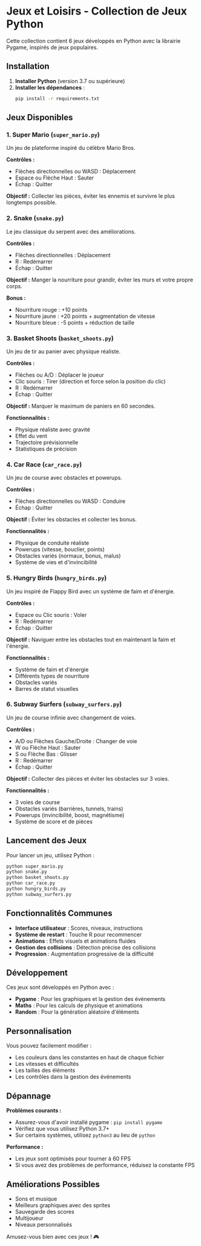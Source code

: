 # Jeux et Loisirs - Collection de Jeux Python

Cette collection contient 6 jeux développés en Python avec la librairie Pygame, inspirés de jeux populaires.

## Installation

1. **Installer Python** (version 3.7 ou supérieure)
2. **Installer les dépendances** :
   ```bash
   pip install -r requirements.txt
   ```

## Jeux Disponibles

### 1. Super Mario (`super_mario.py`)
Un jeu de plateforme inspiré du célèbre Mario Bros.

**Contrôles :**
- Flèches directionnelles ou WASD : Déplacement
- Espace ou Flèche Haut : Sauter
- Échap : Quitter

**Objectif :** Collecter les pièces, éviter les ennemis et survivre le plus longtemps possible.

### 2. Snake (`snake.py`)
Le jeu classique du serpent avec des améliorations.

**Contrôles :**
- Flèches directionnelles : Déplacement
- R : Redémarrer
- Échap : Quitter

**Objectif :** Manger la nourriture pour grandir, éviter les murs et votre propre corps.

**Bonus :**
- Nourriture rouge : +10 points
- Nourriture jaune : +20 points + augmentation de vitesse
- Nourriture bleue : -5 points + réduction de taille

### 3. Basket Shoots (`basket_shoots.py`)
Un jeu de tir au panier avec physique réaliste.

**Contrôles :**
- Flèches ou A/D : Déplacer le joueur
- Clic souris : Tirer (direction et force selon la position du clic)
- R : Redémarrer
- Échap : Quitter

**Objectif :** Marquer le maximum de paniers en 60 secondes.

**Fonctionnalités :**
- Physique réaliste avec gravité
- Effet du vent
- Trajectoire prévisionnelle
- Statistiques de précision

### 4. Car Race (`car_race.py`)
Un jeu de course avec obstacles et powerups.

**Contrôles :**
- Flèches directionnelles ou WASD : Conduire
- Échap : Quitter

**Objectif :** Éviter les obstacles et collecter les bonus.

**Fonctionnalités :**
- Physique de conduite réaliste
- Powerups (vitesse, bouclier, points)
- Obstacles variés (normaux, bonus, malus)
- Système de vies et d'invincibilité

### 5. Hungry Birds (`hungry_birds.py`)
Un jeu inspiré de Flappy Bird avec un système de faim et d'énergie.

**Contrôles :**
- Espace ou Clic souris : Voler
- R : Redémarrer
- Échap : Quitter

**Objectif :** Naviguer entre les obstacles tout en maintenant la faim et l'énergie.

**Fonctionnalités :**
- Système de faim et d'énergie
- Différents types de nourriture
- Obstacles variés
- Barres de statut visuelles

### 6. Subway Surfers (`subway_surfers.py`)
Un jeu de course infinie avec changement de voies.

**Contrôles :**
- A/D ou Flèches Gauche/Droite : Changer de voie
- W ou Flèche Haut : Sauter
- S ou Flèche Bas : Glisser
- R : Redémarrer
- Échap : Quitter

**Objectif :** Collecter des pièces et éviter les obstacles sur 3 voies.

**Fonctionnalités :**
- 3 voies de course
- Obstacles variés (barrières, tunnels, trains)
- Powerups (invincibilité, boost, magnétisme)
- Système de score et de pièces

## Lancement des Jeux

Pour lancer un jeu, utilisez Python :

```bash
python super_mario.py
python snake.py
python basket_shoots.py
python car_race.py
python hungry_birds.py
python subway_surfers.py
```

## Fonctionnalités Communes

- **Interface utilisateur** : Scores, niveaux, instructions
- **Système de restart** : Touche R pour recommencer
- **Animations** : Effets visuels et animations fluides
- **Gestion des collisions** : Détection précise des collisions
- **Progression** : Augmentation progressive de la difficulté

## Développement

Ces jeux sont développés en Python avec :
- **Pygame** : Pour les graphiques et la gestion des événements
- **Maths** : Pour les calculs de physique et animations
- **Random** : Pour la génération aléatoire d'éléments

## Personnalisation

Vous pouvez facilement modifier :
- Les couleurs dans les constantes en haut de chaque fichier
- Les vitesses et difficultés
- Les tailles des éléments
- Les contrôles dans la gestion des événements

## Dépannage

**Problèmes courants :**
- Assurez-vous d'avoir installé pygame : `pip install pygame`
- Vérifiez que vous utilisez Python 3.7+
- Sur certains systèmes, utilisez `python3` au lieu de `python`

**Performance :**
- Les jeux sont optimisés pour tourner à 60 FPS
- Si vous avez des problèmes de performance, réduisez la constante FPS

## Améliorations Possibles

- Sons et musique
- Meilleurs graphiques avec des sprites
- Sauvegarde des scores
- Multijoueur
- Niveaux personnalisés

Amusez-vous bien avec ces jeux ! 🎮
